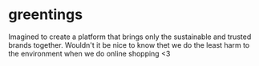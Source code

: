 # greentings

Imagined to create a platform that brings only the sustainable and trusted brands together.
Wouldn't it be nice to know thet we do the least harm to the environment when we do online shopping <3
